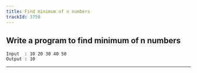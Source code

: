 ```yaml
---
title: Find minimum of n numbers
trackId: 3750 
---
```


## Write a program to find minimum of n numbers

```
Input  : 10 20 30 40 50
Output : 10
```

---
